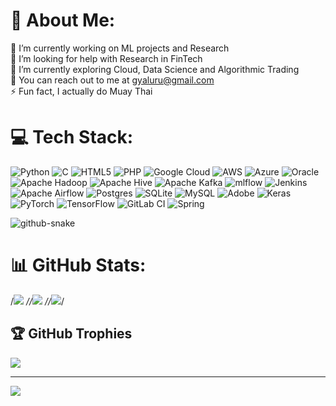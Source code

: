 # 💫 About Me:
🔭 I’m currently working on ML projects and Research<br>🤝 I’m looking for help with Research in FinTech<br>🌱 I’m currently exploring Cloud, Data Science and Algorithmic Trading<br>💬 You can reach out to me at gyaluru@gmail.com<br>⚡ Fun fact, I actually do Muay Thai 



# 💻 Tech Stack:
![Python](https://img.shields.io/badge/python-3670A0?style=flat&logo=python&logoColor=ffdd54) ![C](https://img.shields.io/badge/c-%2300599C.svg?style=flat&logo=c&logoColor=white) ![HTML5](https://img.shields.io/badge/html5-%23E34F26.svg?style=flat&logo=html5&logoColor=white) ![PHP](https://img.shields.io/badge/php-%23777BB4.svg?style=flat&logo=php&logoColor=white) ![Google Cloud](https://img.shields.io/badge/GoogleCloud-%234285F4.svg?style=flat&logo=google-cloud&logoColor=white) ![AWS](https://img.shields.io/badge/AWS-%23FF9900.svg?style=flat&logo=amazon-aws&logoColor=white) ![Azure](https://img.shields.io/badge/azure-%230072C6.svg?style=flat&logo=microsoftazure&logoColor=white) ![Oracle](https://img.shields.io/badge/Oracle-F80000?style=flat&logo=oracle&logoColor=white) ![Apache Hadoop](https://img.shields.io/badge/Apache%20Hadoop-66CCFF?style=flat&logo=apachehadoop&logoColor=black) ![Apache Hive](https://img.shields.io/badge/Apache%20Hive-FDEE21?style=flat&logo=apachehive&logoColor=black) ![Apache Kafka](https://img.shields.io/badge/Apache%20Kafka-000?style=flat&logo=apachekafka) ![mlflow](https://img.shields.io/badge/mlflow-%23d9ead3.svg?style=flat&logo=numpy&logoColor=blue) ![Jenkins](https://img.shields.io/badge/jenkins-%232C5263.svg?style=flat&logo=jenkins&logoColor=white) ![Apache Airflow](https://img.shields.io/badge/Apache%20Airflow-017CEE?style=flat&logo=Apache%20Airflow&logoColor=white) ![Postgres](https://img.shields.io/badge/postgres-%23316192.svg?style=flat&logo=postgresql&logoColor=white) ![SQLite](https://img.shields.io/badge/sqlite-%2307405e.svg?style=flat&logo=sqlite&logoColor=white) ![MySQL](https://img.shields.io/badge/mysql-4479A1.svg?style=flat&logo=mysql&logoColor=white) ![Adobe](https://img.shields.io/badge/adobe-%23FF0000.svg?style=flat&logo=adobe&logoColor=white) ![Keras](https://img.shields.io/badge/Keras-%23D00000.svg?style=flat&logo=Keras&logoColor=white) ![PyTorch](https://img.shields.io/badge/PyTorch-%23EE4C2C.svg?style=flat&logo=PyTorch&logoColor=white) ![TensorFlow](https://img.shields.io/badge/TensorFlow-%23FF6F00.svg?style=flat&logo=TensorFlow&logoColor=white) ![GitLab CI](https://img.shields.io/badge/gitlab%20CI-%23181717.svg?style=flat&logo=gitlab&logoColor=white) ![Spring](https://img.shields.io/badge/spring-%236DB33F.svg?style=flat&logo=spring&logoColor=white)

<picture>
  <source media="(prefers-color-scheme: dark)" srcset="https://raw.githubusercontent.com/tobiasmeyhoefer/tobiasmeyhoefer/output/github-snake-dark.svg" />
  <source media="(prefers-color-scheme: light)" srcset="https://raw.githubusercontent.com/tobiasmeyhoefer/tobiasmeyhoefer/output/github-snake.svg" />
  <img alt="github-snake" src="https://raw.githubusercontent.com/tobiasmeyhoefer/tobiasmeyhoefer/output/github-snake.svg" />
</picture>

# 📊 GitHub Stats:
/*![](https://github-readme-stats.vercel.app/api?username=greesh13&theme=highcontrast&hide_border=false&include_all_commits=true&count_private=true)
//![](https://github-readme-streak-stats.herokuapp.com/?user=greesh13&theme=highcontrast&hide_border=false)
//![](https://github-readme-stats.vercel.app/api/top-langs/?username=greesh13&theme=highcontrast&hide_border=false&include_all_commits=true&count_private=true&layout=compact)*/

## 🏆 GitHub Trophies
![](https://github-profile-trophy.vercel.app/?username=greesh13&theme=radical&no-frame=true&no-bg=false&margin-w=4)

---
[![](https://visitcount.itsvg.in/api?id=greesh13&icon=6&color=7)](https://visitcount.itsvg.in)




<!-- Proudly created with GPRM ( https://gprm.itsvg.in ) -->
